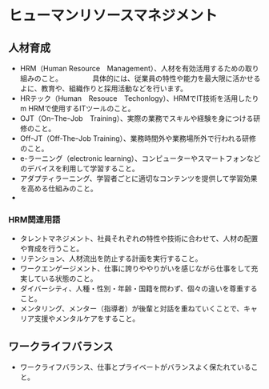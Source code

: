 # ヒューマンリソースマネジメント
## 人材育成
- HRM（Human Resource　Management）、人材を有効活用するための取り組みのこと。
　　　　具体的には、従業員の特性や能力を最大限に活かせるよに、教育や、組織作りと採用活動などを行います。
- HRテック（Human　Resouce　Techonlogy）、HRMでIT技術を活用したりm HRMで使用するITツールのこと。
- OJT（OnｰTheｰJob　Training）、実際の業務でスキルや経験を身につける研修のこと。
- OffｰJT（Off-TheｰJob Training）、業務時間外や業務場所外で行われる研修のこと。
- e-ラーニング（electronic learning）、コンピューターやスマートフォンなどのデバイスを利用して学習すること。
- アダプティラーニング、学習者ごとに適切なコンテンツを提供して学習効果を高める仕組みのこと。
- 
  

### HRM関連用語 
- タレントマネジメント、社員それぞれの特性や技術に合わせて、人材の配置や育成を行うこと。
- リテンション、人材流出を防止する計画を実行すること。
- ワークエンゲージメント、仕事に誇りややりがいを感じながら仕事をして充実している状態のこと。
- ダイバーシティ、人種・性別・年齢・国籍を問わず、個々の違いを尊重すること。
- メンタリング、メンター（指導者）が後輩と対話を重ねていくことで、キャリア支援やメンタルケアをすること。

## ワークライフバランス
- ワークライフバランス、仕事とプライベートがバランスよく保たれていること。
